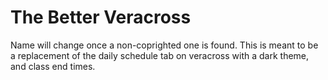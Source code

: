 # The Better Veracross

Name will change once a non-coprighted one is found.
This is meant to be a replacement of the daily schedule tab on veracross with a dark theme, and class end times.
